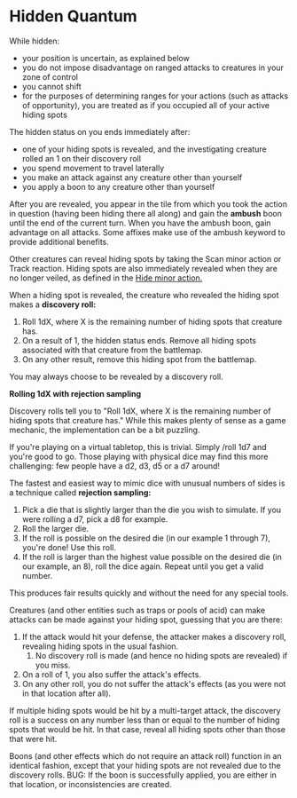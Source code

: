 # Hidden Quantum

While hidden:

- your position is uncertain, as explained below
- you do not impose disadvantage on ranged attacks to creatures in your zone of control
- you cannot shift
- for the purposes of determining ranges for your actions (such as attacks of opportunity), you are treated as if you occupied all of your active hiding spots

The hidden status on you ends immediately after:

- one of your hiding spots is revealed, and the investigating creature rolled an 1 on their discovery roll
- you spend movement to travel laterally
- you make an attack against any creature other than yourself
- you apply a boon to any creature other than yourself

After you are revealed, you appear in the tile from which you took the action in question (having been hiding there all along) and gain the **ambush** boon until the end of the current turn. When you have the ambush boon, gain advantage on all attacks. Some affixes make use of the ambush keyword to provide additional benefits.

Other creatures can reveal hiding spots by taking the Scan minor action or Track reaction. Hiding spots are also immediately revealed when they are no longer veiled, as defined in the [Hide minor action.]()

When a hiding spot is revealed, the creature who revealed the hiding spot makes a **discovery roll:**

1. Roll 1dX, where X is the remaining number of hiding spots that creature has.
2. On a result of 1, the hidden status ends. Remove all hiding spots associated with that creature from the battlemap.
3. On any other result, remove this hiding spot from the battlemap.

You may always choose to be revealed by a discovery roll.

<div class="infobox">

**Rolling 1dX with rejection sampling**

Discovery rolls tell you to "Roll 1dX, where X is the remaining number of hiding spots that creature has."
While this makes plenty of sense as a game mechanic, the implementation can be a bit puzzling.

If you're playing on a virtual tabletop, this is trivial. Simply /roll 1d7 and you're good to go.
Those playing with physical dice may find this more challenging: few people have a d2, d3, d5 or a d7 around!

The fastest and easiest way to mimic dice with unusual numbers of sides is a technique called **rejection sampling:**

1. Pick a die that is slightly larger than the die you wish to simulate. If you were rolling a d7, pick a d8 for example.
2. Roll the larger die.
3. If the roll is possible on the desired die (in our example 1 through 7), you're done! Use this roll.
4. If the roll is larger than the highest value possible on the desired die (in our example, an 8), roll the dice again. Repeat until you get a valid number.

This produces fair results quickly and without the need for any special tools.

</div>

Creatures (and other entities such as traps or pools of acid) can make attacks can be made against your hiding spot, guessing that you are there:

1. If the attack would hit your defense, the attacker makes a discovery roll, revealing hiding spots in the usual fashion.
   1. No discovery roll is made (and hence no hiding spots are revealed) if you miss.
2. On a roll of 1, you also suffer the attack's effects.
3. On any other roll, you do not suffer the attack's effects (as you were not in that location after all).

If multiple hiding spots would be hit by a multi-target attack, the discovery roll is a success on any number less than or equal to the number of hiding spots that would be hit. In that case, reveal all hiding spots other than those that were hit.

Boons (and other effects which do not require an attack roll) function in an identical fashion, except that your hiding spots are not revealed due to the discovery rolls. BUG: If the boon is successfully applied, you are either in that location, or inconsistencies are created.

